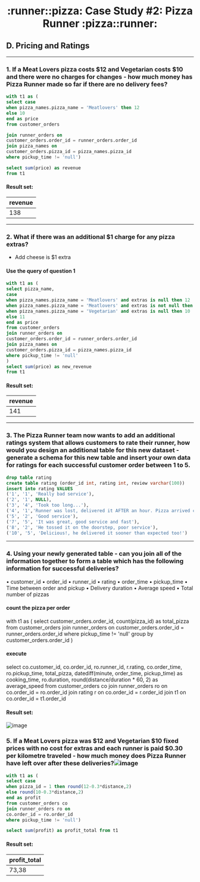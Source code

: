 <h1 align="center"> :runner::pizza: Case Study #2: Pizza Runner :pizza::runner:</h1>

## D. Pricing and Ratings

***
###  1. If a Meat Lovers pizza costs $12 and Vegetarian costs $10 and there were no charges for changes - how much money has Pizza Runner made so far if there are no delivery fees?

```sql
with t1 as ( 
select case
when pizza_names.pizza_name = 'Meatlovers' then 12
else 10
end as price
from customer_orders

join runner_orders on 
customer_orders.order_id = runner_orders.order_id
join pizza_names on 
customer_orders.pizza_id = pizza_names.pizza_id
where pickup_time != 'null')

select sum(price) as revenue
from t1
```

#### Result set:
|  revenue  |
| --------- |
| 138       |

***
###  2. What if there was an additional $1 charge for any pizza extras?
- Add cheese is $1 extra

#### Use the query of question 1 

```sql
with t1 as (
select pizza_name,
case
when pizza_names.pizza_name = 'Meatlovers' and extras is null then 12
when pizza_names.pizza_name = 'Meatlovers' and extras is not null then 13
when pizza_names.pizza_name = 'Vegetarian' and extras is null then 10
else 11
end as price
from customer_orders 
join runner_orders on 
customer_orders.order_id = runner_orders.order_id
join pizza_names on 
customer_orders.pizza_id = pizza_names.pizza_id
where pickup_time != 'null'
)
select sum(price) as new_revenue
from t1
```

#### Result set:
|  revenue  |
| --------- |
| 141       |

***
### 3. The Pizza Runner team now wants to add an additional ratings system that allows customers to rate their runner, how would you design an additional table for this new dataset - generate a schema for this new table and insert your own data for ratings for each successful customer order between 1 to 5.

```sql
drop table rating
create table rating (order_id int, rating int, review varchar(100))
insert into rating VALUES
('1', '1', 'Really bad service'),
('2', '1', NULL),
('3', '4', 'Took too long...'),
('4', '1','Runner was lost, delivered it AFTER an hour. Pizza arrived cold' ),
('5', '2', 'Good service'),
('7', '5', 'It was great, good service and fast'),
('8', '2', 'He tossed it on the doorstep, poor service'),
('10', '5', 'Delicious!, he delivered it sooner than expected too!')
```

***
### 4. Using your newly generated table - can you join all of the information together to form a table which has the following information for successful deliveries?
• customer_id
• order_id
• runner_id
• rating
• order_time
• pickup_time
• Time between order and pickup
• Delivery duration
• Average speed
• Total number of pizzas

#### count the pizza per order

with t1 as (
select customer_orders.order_id, count(pizza_id) as total_pizza
from customer_orders join runner_orders on 
customer_orders.order_id = runner_orders.order_id
where pickup_time != 'null'
group by customer_orders.order_id
)

#### execute
select co.customer_id, co.order_id, ro.runner_id, r.rating, co.order_time, ro.pickup_time, total_pizza,
datediff(minute, order_time, pickup_time) as cooking_time, ro.duration, round(distance/duration * 60, 2) as average_speed
from customer_orders co
join runner_orders ro on 
co.order_id = ro.order_id
join rating r on 
co.order_id = r.order_id
join t1 on 
co.order_id = t1.order_id

#### Result set:
![image](https://github.com/phucthichlai/SQL_8weekchallenge/blob/main/Case%20Study%202%20-%20Pizza%20Runner/Images/result%20cs2%20Dq4.png?raw=true)

### 5. If a Meat Lovers pizza was $12 and Vegetarian $10 fixed prices with no cost for extras and each runner is paid $0.30 per kilometre traveled - how much money does Pizza Runner have left over after these deliveries?![image](https://github.com/phucthichlai/SQL_8weekchallenge/assets/104643138/6d5e951c-c26e-42a3-90ad-f1cd6c66f840)

```sql
with t1 as (
select case 
when pizza_id = 1 then round(12-0.3*distance,2)
else round(10-0.3*distance,2)
end as profit 
from customer_orders co
join runner_orders ro on 
co.order_id = ro.order_id
where pickup_time != 'null')

select sum(profit) as profit_total from t1
```
#### Result set:
| profit_total |
| ------------ |
| 73,38        |





